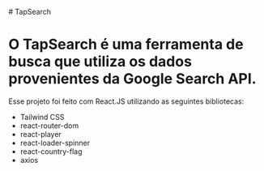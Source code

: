 <p style="align-text: center"># TapSearch</p>

<h1>O TapSearch é uma ferramenta de busca que utiliza os dados provenientes da Google Search API.</h1>
<p>Esse projeto foi feito com React.JS utilizando as seguintes bibliotecas:</p>
<ul>
  <li>Tailwind CSS</li>
  <li>react-router-dom</li>
  <li>react-player</li>
  <li>react-loader-spinner</li>
  <li>react-country-flag</li>
  <li>axios</li>
</ul>
